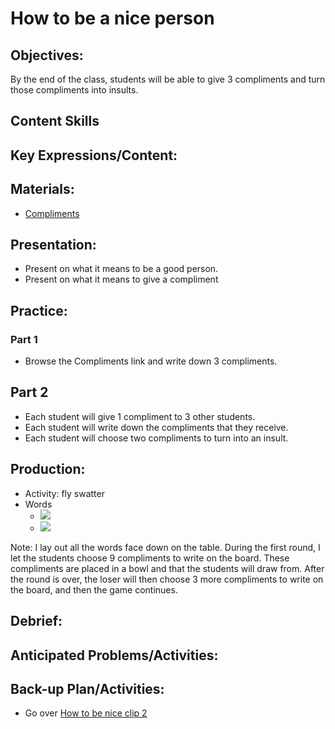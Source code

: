 # How to be a nice person

## Objectives:
By the end of the class, students will be able to give 3 compliments and turn those compliments into insults.

## Content Skills

## Key Expressions/Content:

## Materials:
- [Compliments](http://www.imom.com/99-compliments-kids/)

## Presentation:
- Present on what it means to be a good person.
- Present on what it means to give a compliment

## Practice:
### Part 1
- Browse the Compliments link and write down 3 compliments.

## Part 2
- Each student will give 1 compliment to 3 other students.
- Each student will write down the compliments that they receive.
- Each student will choose two compliments to turn into an insult.

## Production:
- Activity: fly swatter
- Words
	- ![](../img/compliments1.jpg)
	- ![](../img/compliments2.jpg)

Note: I lay out all the words face down on the table. During the first round, I let the students choose 9 compliments to write on the board. These compliments are placed in a bowl and that the students will draw from. After the round is over, the loser will then choose 3 more compliments to write on the board, and then the game continues.

## Debrief:

## Anticipated Problems/Activities:

## Back-up Plan/Activities:
- Go over [How to be nice clip 2](https://github.com/crazcalm/oral-english/blob/master/clips/how_to_be_nice.md)

